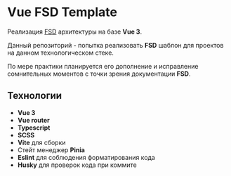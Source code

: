 # Vue FSD Template

Реализация [FSD](https://feature-sliced.design/) архитектуры на базе **Vue 3**.

Данный репозиторий - попытка реализовать **FSD** шаблон для проектов на данном технологическом стеке.

По мере практики планируется его дополнение и исправление сомнительных моментов с точки зрения документации **FSD**. 

## Технологии 
* **Vue 3**
* **Vue router**
* **Typescript**
* **SCSS** 
* **Vite** для сборки
* Стейт менеджер **Pinia**
* **Eslint** для соблюдения форматирования кода
* **Husky** для проверок кода при коммите
